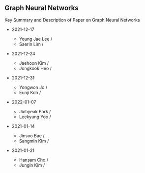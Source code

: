 ## Graph Neural Networks
Key Summary and Description of Paper on Graph Neural Networks

* 2021-12-17
  * Young Jae Lee /
  * Saerin Lim / 

* 2021-12-24
  * Jaehoon Kim /
  * Jongkook Heo /

* 2021-12-31
  * Yongwon Jo /
  * Eunji Koh /

* 2022-01-07
  * Jinhyeok Park /
  * Leekyung Yoo /

* 2021-01-14
  * Jinsoo Bae /
  * Sangmin Kim /

* 2021-01-21
  * Hansam Cho / 
  * Jungin Kim / 
